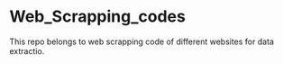 # Web_Scrapping_codes
This repo belongs to web scrapping code of different websites for data extractio.
